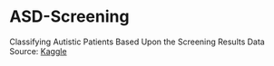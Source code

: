 # ASD-Screening
Classifying Autistic Patients Based Upon the Screening Results
Data Source: [Kaggle](https://www.kaggle.com/faizunnabi/autism-screening/)

